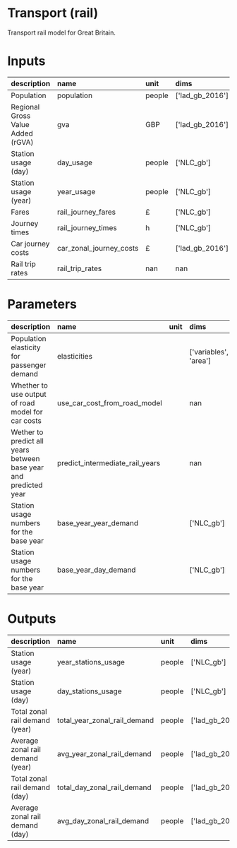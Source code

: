 # Transport (rail)

Transport rail model for Great Britain.

# Inputs

| description                       | name                    | unit   | dims            | dtype   |
|:----------------------------------|:------------------------|:-------|:----------------|:--------|
| Population                        | population              | people | ['lad_gb_2016'] | float   |
| Regional Gross Value Added (rGVA) | gva                     | GBP    | ['lad_gb_2016'] | float   |
| Station usage (day)               | day_usage               | people | ['NLC_gb']      | float   |
| Station usage (year)              | year_usage              | people | ['NLC_gb']      | int     |
| Fares                             | rail_journey_fares      | £      | ['NLC_gb']      | float   |
| Journey times                     | rail_journey_times      | h      | ['NLC_gb']      | float   |
| Car journey costs                 | car_zonal_journey_costs | £      | ['lad_gb_2016'] | float   |
| Rail trip rates                   | rail_trip_rates         | nan    | nan             | float   |

# Parameters

| description                                                      | name                            | unit   | dims                  | dtype   |
|:-----------------------------------------------------------------|:--------------------------------|:-------|:----------------------|:--------|
| Population elasticity for passenger demand                       | elasticities                    |        | ['variables', 'area'] | float   |
| Whether to use output of road model for car costs                | use_car_cost_from_road_model    |        | nan                   | bool    |
| Wether to predict all years between base year and predicted year | predict_intermediate_rail_years |        | nan                   | bool    |
| Station usage numbers for the base year                          | base_year_year_demand           |        | ['NLC_gb']            | int     |
| Station usage numbers for the base year                          | base_year_day_demand            |        | ['NLC_gb']            | float   |

# Outputs

| description                      | name                         | unit   | dims            | dtype   |
|:---------------------------------|:-----------------------------|:-------|:----------------|:--------|
| Station usage (year)             | year_stations_usage          | people | ['NLC_gb']      | int     |
| Station usage (day)              | day_stations_usage           | people | ['NLC_gb']      | float   |
| Total zonal rail demand (year)   | total_year_zonal_rail_demand | people | ['lad_gb_2016'] | float   |
| Average zonal rail demand (year) | avg_year_zonal_rail_demand   | people | ['lad_gb_2016'] | float   |
| Total zonal rail demand (day)    | total_day_zonal_rail_demand  | people | ['lad_gb_2016'] | float   |
| Average zonal rail demand (day)  | avg_day_zonal_rail_demand    | people | ['lad_gb_2016'] | float   |
